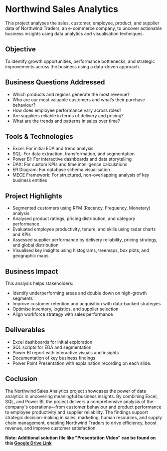 # Northwind Sales Analytics
This project analyses the sales, customer, employee, product, and supplier data of Northwind Traders, an e-commerce company, to uncover actionable business insights using data analytics and visualisation techniques.

## Objective
To identify growth opportunities, performance bottlenecks, and strategic improvements across the business using a data-driven approach.

## Business Questions Addressed
* Which products and regions generate the most revenue?
* Who are our most valuable customers and what’s their purchase behaviour?
* How does employee performance vary across roles?
* Are suppliers reliable in terms of delivery and pricing?
* What are the trends and patterns in sales over time?

## Tools & Technologies
* Excel: For initial EDA and trend analysis
* SQL: For data extraction, transformation, and segmentation
* Power BI: For interactive dashboards and data storytelling
* DAX: For custom KPIs and time intelligence calculations
* ER Diagram: For database schema visualisation
* MECE Framework: For structured, non-overlapping analysis of key business entities

## Project Highlights
* Segmented customers using RFM (Recency, Frequency, Monetary) analysis
* Analysed product ratings, pricing distribution, and category performance
* Evaluated employee productivity, tenure, and skills using radar charts and KPIs
* Assessed supplier performance by delivery reliability, pricing strategy, and global distribution
* Visualised key insights using histograms, treemaps, box plots, and geographic maps

## Business Impact
This analysis helps stakeholders:

* Identify underperforming areas and double down on high-growth segments
* Improve customer retention and acquisition with data-backed strategies
* Optimise inventory, logistics, and supplier selection
* Align workforce strategy with sales performance

## Deliverables
* Excel dashboards for initial exploration
* SQL scripts for EDA and segmentation
* Power BI report with interactive visuals and insights
* Documentation of key business findings
* Power Point Presentation with explaination recording on each slide.

## Coclusion
The Northwind Sales Analytics project showcases the power of data analytics in uncovering meaningful business insights. By combining Excel, SQL, and Power BI, the project delivers a comprehensive analysis of the company's operations—from customer behaviour and product performance to employee productivity and supplier reliability. The findings support strategic decision-making in sales, marketing, human resources, and supply chain management, enabling Northwind Traders to drive efficiency, boost revenue, and improve customer satisfaction.

**Note: Additional solution file like "Presentation Video" can be found on this [Google Drive Link](https://drive.google.com/drive/folders/1zsJVdKF0W8C_IqtR-ONJ6e2HCz5sNYfY)**
